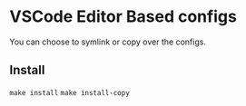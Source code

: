 # VSCode Editor Based configs

You can choose to symlink or copy over the configs.

## Install

`make install`
`make install-copy`
